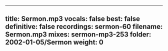 
---
title: Sermon.mp3
vocals: false
best: false
definitive: false
recordings: sermon-60
filename: Sermon.mp3
mixes: sermon-mp3-253
folder: 2002-01-05/Sermon
weight: 0
---
